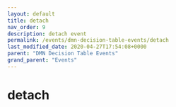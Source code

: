 ```yaml
---
layout: default
title: detach 
nav_order: 9
description: detach event
permalink: /events/dmn-decision-table-events/detach
last_modified_date: 2020-04-27T17:54:08+0000
parent: "DMN Decision Table Events"
grand_parent: "Events"
---
```


# detach
